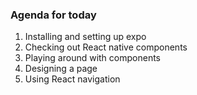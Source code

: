 ### Agenda for today

1. Installing and setting up expo
2. Checking out React native components
3. Playing around with components
4. Designing a page
5. Using React navigation
